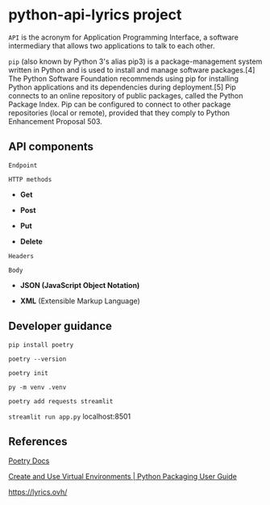 # python-api-lyrics project

`API` is the acronym for Application Programming Interface, a software intermediary that allows two applications to talk to each other. 

`pip` (also known by Python 3's alias pip3) is a package-management system written in Python and is used to install and manage software packages.[4] The Python Software Foundation recommends using pip for installing Python applications and its dependencies during deployment.[5] Pip connects to an online repository of public packages, called the Python Package Index. Pip can be configured to connect to other package repositories (local or remote), provided that they comply to Python Enhancement Proposal 503.

## API components 

`Endpoint`

`HTTP methods`

* **Get**

* **Post**

* **Put**

* **Delete**

`Headers`

`Body`

* **JSON (JavaScript Object Notation)**

* **XML** (Extensible Markup Language)

## Developer guidance

`pip install poetry`

`poetry --version`

`poetry init`

`py -m venv .venv`

`poetry add requests streamlit`

`streamlit run app.py` localhost:8501




## References

[Poetry Docs](https://python-poetry.org/docs/basic-usage/)

[Create and Use Virtual Environments | Python Packaging User Guide](https://packaging.python.org/en/latest/guides/installing-using-pip-and-virtual-environments/#create-and-use-virtual-environments)

https://lyrics.ovh/ 
